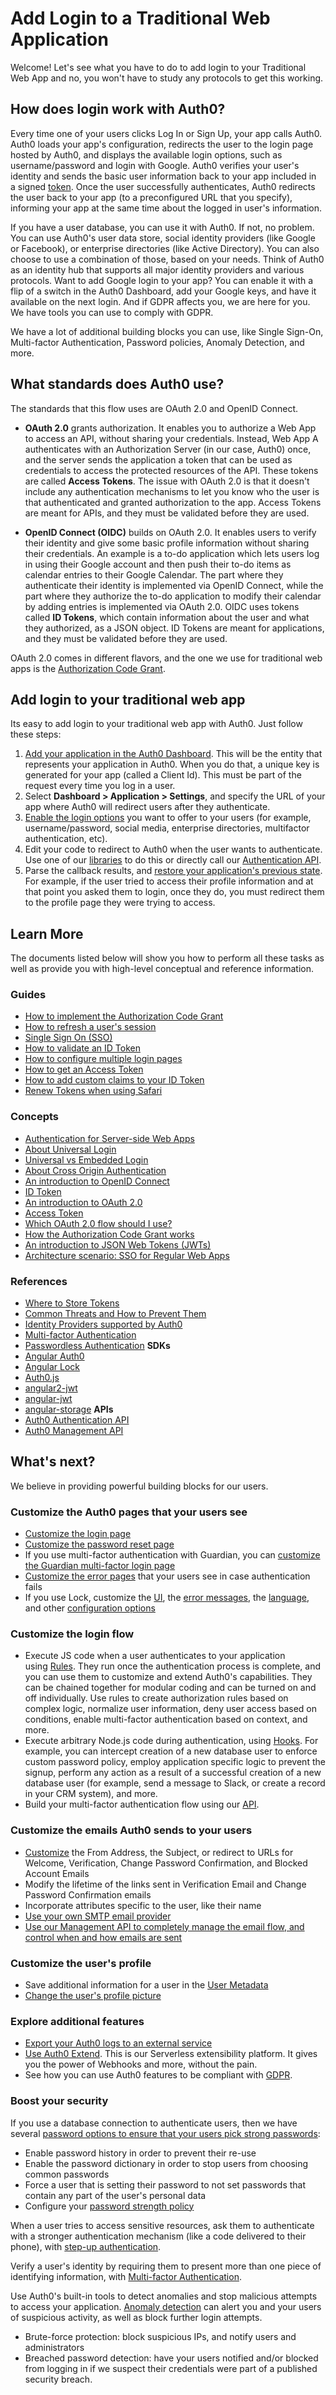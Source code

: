 # Add Login to a Traditional Web Application

Welcome! Let's see what you have to do to add login to your Traditional Web App and no, you won't have to study any protocols to get this working.

## How does login work with Auth0?

Every time one of your users clicks Log In or Sign Up, your app calls Auth0. Auth0 loads your app's configuration, redirects the user to the login page hosted by Auth0, and displays the available login options, such as username/password and login with Google. Auth0 verifies your user's identity and sends the basic user information back to your app included in a signed [token](/tokens/id-token). Once the user successfully authenticates, Auth0 redirects the user back to your app (to a preconfigured URL that you specify), informing your app at the same time about the logged in user's information. 

If you have a user database, you can use it with Auth0. If not, no problem. You can use Auth0's user data store, social identity providers (like Google or Facebook), or enterprise directories (like Active Directory). You can also choose to use a combination of those, based on your needs. Think of Auth0 as an identity hub that supports all major identity providers and various protocols. Want to add Google login to your app? You can enable it with a flip of a switch in the Auth0 Dashboard, add your Google keys, and have it available on the next login. And if GDPR affects you, we are here for you. We have tools you can use to comply with GDPR. 

We have a lot of additional building blocks you can use, like Single Sign-On, Multi-factor Authentication, Password policies, Anomaly Detection, and more.

## What standards does Auth0 use?

The standards that this flow uses are OAuth 2.0 and OpenID Connect.

- **OAuth 2.0** grants authorization. It enables you to authorize a Web App to access an API, without sharing your credentials. Instead, Web App A authenticates with an Authorization Server (in our case, Auth0) once, and the server sends the application a token that can be used as credentials to access the protected resources of the API. These tokens are called **Access Tokens**. The issue with OAuth 2.0 is that it doesn't include any authentication mechanisms to let you know who the user is that authenticated and granted authorization to the app. Access Tokens are meant for APIs, and they must be validated before they are used.

- **OpenID Connect (OIDC)** builds on OAuth 2.0. It enables users to verify their identity and give some basic profile information without sharing their credentials. An example is a to-do application which lets users log in using their Google account and then push their to-do items as calendar entries to their Google Calendar. The part where they authenticate their identity is implemented via OpenID Connect, while the part where they authorize the to-do application to modify their calendar by adding entries is implemented via OAuth 2.0. OIDC uses tokens called **ID Tokens**, which contain information about the user and what they authorized, as a JSON object. ID Tokens are meant for applications, and they must be validated before they are used.

OAuth 2.0 comes in different flavors, and the one we use for traditional web apps is the [Authorization Code Grant](/application-auth/current/server-side-web).

## Add login to your traditional web app

Its easy to add login to your traditional web app with Auth0. Just follow these steps:

1. [Add your application in the Auth0 Dashboard](/applications/spa). This will be the entity that represents your application in Auth0. When you do that, a unique key is generated for your app (called a Client Id). This must be part of the request every time you log in a user.
2. Select **Dashboard > Application > Settings**, and specify the URL of your app where Auth0 will redirect users after they authenticate.
3. [Enable the login options](/identityproviders) you want to offer to your users (for example, username/password, social media, enterprise directories, multifactor authentication, etc).
4. Edit your code to redirect to Auth0 when the user wants to authenticate. Use one of our [libraries](/libraries) to do this or directly call our [Authentication API](/api/authentication#authorization-code-grant).
5. Parse the callback results, and [restore your application's previous state](/protocols/oauth2/oauth-state#how-to-use-the-parameter-to-restore-state). For example, if the user tried to access their profile information and at that point you asked them to login, once they do, you must redirect them to the profile page they were trying to access.

## Learn More

The documents listed below will show you how to perform all these tasks as well as provide you with high-level conceptual and reference information.

### Guides

- [How to implement the Authorization Code Grant](/application-auth/current/server-side-web)
- [How to refresh a user's session](/api-auth/tutorials/silent-authentication)
- [Single Sign On (SSO)](/sso/current/single-page-apps)
- [How to validate an ID Token](/tokens/id-token#validate-an-id-token)
- [How to configure multiple login pages](/hosted-pages/login#configure-multiple-pages-by-using-separate-tenants)
- [How to get an Access Token](/tokens/concepts/overview-access-tokens)
- [How to add custom claims to your ID Token](/scopes/current#example-add-custom-claims)
- [Renew Tokens when using Safari](/api-auth/token-renewal-in-safari)

### Concepts

- [Authentication for Server-side Web Apps](/application-auth/current/server-side-web)
- [About Universal Login](/hosted-pages/login#about-universal-login)
- [Universal vs Embedded Login](/guides/login/universal-vs-embedded)
- [About Cross Origin Authentication](/cross-origin-authentication)
- [An introduction to OpenID Connect](/protocols/oidc)
- [ID Token](/tokens/id-token)
- [An introduction to OAuth 2.0](/protocols/oauth2)
- [Access Token](/tokens/concepts/overview-access-tokens)
- [Which OAuth 2.0 flow should I use?](/api-auth/which-oauth-flow-to-use)
- [How the Authorization Code Grant works](/api-auth/grant/authorization-code)
- [An introduction to JSON Web Tokens (JWTs)](/jwt)
- [Architecture scenario: SSO for Regular Web Apps](/architecture-scenarios/web-app-sso)

### References

- [Where to Store Tokens](/security/store-tokens)
- [Common Threats and How to Prevent Them](/security/common-threats)
- [Identity Providers supported by Auth0](/connections)
- [Multi-factor Authentication](/multifactor-authentication)
- [Passwordless Authentication](/connections/passwordless)
**SDKs**
- [Angular Auth0](https://github.com/auth0/angular-auth0)
- [Angular Lock](https://github.com/auth0/angular-lock)
- [Auth0.js](https://github.com/auth0/auth0.js)
- [angular2-jwt](https://github.com/auth0/angular2-jwt)
- [angular-jwt](https://github.com/auth0/angular-jwt)
- [angular-storage](https://github.com/auth0/angular-storage)
**APIs**
- [Auth0 Authentication API](/api/authentication)
- [Auth0 Management API](/api/management/v2)



## What's next?

We believe in providing powerful building blocks for our users. 

### Customize the Auth0 pages that your users see

- [Customize the login page](/hosted-pages/login)
- [Customize the password reset page](/hosted-pages/password-reset)
- If you use multi-factor authentication with Guardian, you can [customize the Guardian multi-factor login page](/hosted-pages/password-reset)
- [Customize the error pages](/hosted-pages/error-pages) that your users see in case authentication fails
- If you use Lock, customize the [UI](/libraries/lock/v11/ui-customization), the [error messages](/libraries/lock/v11/customizing-error-messages), the [language](/libraries/lock/v11/i18n), and other [configuration options](/libraries/lock/v11/configuration)

### Customize the login flow

- Execute JS code when a user authenticates to your application using [Rules](/rules). They run once the authentication process is complete, and you can use them to customize and extend Auth0's capabilities. They can be chained together for modular coding and can be turned on and off individually. Use rules to create authorization rules based on complex logic, normalize user information, deny user access based on conditions, enable multi-factor authentication based on context, and more.
- Execute arbitrary Node.js code during authentication, using [Hooks](/hooks). For example, you can intercept creation of a new database user to enforce custom password policy, employ application specific logic to prevent the signup, perform any action as a result of a successful creation of a new database user (for example, send a message to Slack, or create a record in your CRM system), and more.
- Build your multi-factor authentication flow using our [API](/multifactor-authentication/api).

### Customize the emails Auth0 sends to your users

- [Customize](/email/templates) the From Address, the Subject, or redirect to URLs for Welcome, Verification, Change Password Confirmation, and Blocked Account Emails
- Modify the lifetime of the links sent in Verification Email and Change Password Confirmation emails
- Incorporate attributes specific to the user, like their name
- [Use your own SMTP email provider](/email/providers)
- [Use our Management API to completely manage the email flow, and control when and how emails are sent](/email/custom)

### Customize the user's profile

- Save additional information for a user in the [User Metadata](/metadata)
- [Change the user's profile picture](/user-profile/user-picture)

### Explore additional features

- [Export your Auth0 logs to an external service](/extensions#export-auth0-logs-to-an-external-service)
- [Use Auth0 Extend](https://goextend.io/). This is our Serverless extensibility platform. It gives you the power of Webhooks and more, without the pain. 
- See how you can use Auth0 features to be compliant with [GDPR](/compliance/gdpr/features-aiding-compliance).

### Boost your security

If you use a database connection to authenticate users, then we have several [password options to ensure that your users pick strong passwords](/connections/database/password-options):

- Enable password history in order to prevent their re-use
- Enable the password dictionary in order to stop users from choosing common passwords
- Force a user that is setting their password to not set passwords that contain any part of the user's personal data
- Configure your [password strength policy](/connections/database/password-strength)

When a user tries to access sensitive resources, ask them to authenticate with a stronger authentication mechanism (like a code delivered to their phone), with [step-up authentication](/multifactor-authentication/step-up-authentication).

Verify a user's identity by requiring them to present more than one piece of identifying information, with [Multi-factor Authentication](/multifactor-authentication).

Use Auth0's built-in tools to detect anomalies and stop malicious attempts to access your application. [Anomaly detection](/anomaly-detection) can alert you and your users of suspicious activity, as well as block further login attempts. 

- Brute-force protection: block suspicious IPs, and notify users and administrators
- Breached password detection: have your users notified and/or blocked from logging in if we suspect their credentials were part of a published security breach.
